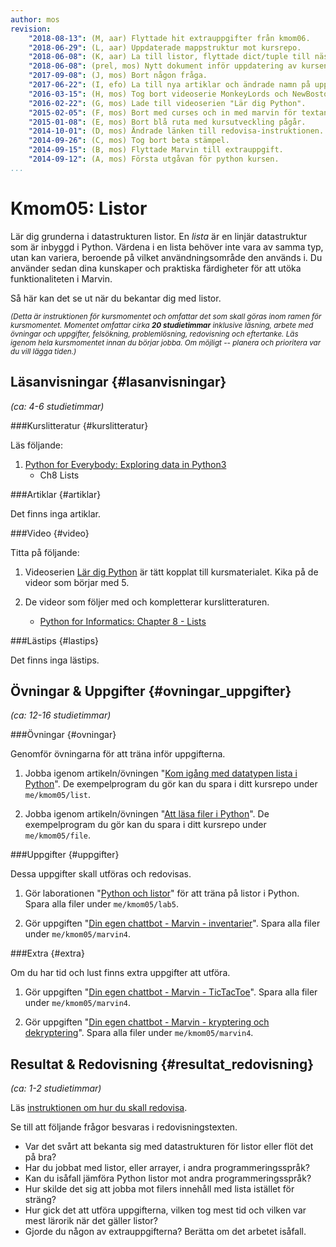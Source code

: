 ```yaml
---
author: mos
revision:
    "2018-08-13": (M, aar) Flyttade hit extrauppgifter från kmom06.
    "2018-06-29": (L, aar) Uppdaterade mappstruktur mot kursrepo.
    "2018-06-08": (K, aar) La till listor, flyttade dict/tuple till nästa och tog bort argparse.
    "2018-06-08": (prel, mos) Nytt dokument inför uppdatering av kursen.
    "2017-09-08": (J, mos) Bort någon fråga.
    "2017-06-22": (I, efo) La till nya artiklar och ändrade namn på uppgifter.
    "2016-03-15": (H, mos) Tog bort videoserie MonkeyLords och NewBoston.
    "2016-02-22": (G, mos) Lade till videoserien "Lär dig Python".
    "2015-02-05": (F, mos) Bort med curses och in med marvin för textanalys och tic-tac-toe.
    "2015-01-08": (E, mos) Bort blå ruta med kursutveckling pågår.
    "2014-10-01": (D, mos) Ändrade länken till redovisa-instruktionen.
    "2014-09-26": (C, mos) Tog bort beta stämpel.
    "2014-09-15": (B, mos) Flyttade Marvin till extrauppgift.
    "2014-09-12": (A, mos) Första utgåvan för python kursen.
...
```

Kmom05: Listor
==================================

Lär dig grunderna i datastrukturen listor. En *lista* är en linjär datastruktur som är inbyggd i Python. Värdena i en lista behöver inte vara av samma typ, utan kan variera, beroende på vilket användningsområde den används i. Du använder sedan dina kunskaper och praktiska färdigheter för att utöka funktionaliteten i Marvin.

Så här kan det se ut när du bekantar dig med listor.

<script type="text/javascript" src="https://asciinema.org/a/11737.js" id="asciicast-11737" async></script>

<!--[FIGURE src=/image/snap/py-marvin.png?w=w2 caption="Marvin i Python."]-->

<small><i>(Detta är instruktionen för kursmomentet och omfattar det som skall göras inom ramen för kursmomentet. Momentet omfattar cirka **20 studietimmar** inklusive läsning, arbete med övningar och uppgifter, felsökning, problemlösning, redovisning och eftertanke. Läs igenom hela kursmomentet innan du börjar jobba. Om möjligt -- planera och prioritera var du vill lägga tiden.)</i></small>



Läsanvisningar  {#lasanvisningar}
---------------------------------

*(ca: 4-6 studietimmar)*


###Kurslitteratur  {#kurslitteratur}

Läs följande:

1. [Python for Everybody: Exploring data in Python3](kunskap/boken-python-for-everybody-exploring-data-using-python3)
    * Ch8 Lists

<!-- 2. Komplettera med motsvarande kapitel från systerboken [Think Python: How to Think Like a Computer Scientist](kunskap/boken-think-python-how-to-think-like-a-computer-scientist)
    * Ch10 Lists
    * Ch14 Files -->



###Artiklar {#artiklar}

Det finns inga artiklar.

<!--
Läs följande:

2. Läs om hur man skapar en två-dimensionell array av listor i Python.
    * [How to define two-dimensional array in python](http://stackoverflow.com/questions/6667201/how-to-define-two-dimensional-array-in-python)
-->



###Video  {#video}

Titta på följande:

1. Videoserien [Lär dig Python](https://www.youtube.com/playlist?list=PLKtP9l5q3ce93pTlN_dnDpsTwGLCXJEpd) är tätt kopplat till kursmaterialet. Kika på de videor som börjar med 5.

2. De videor som följer med och kompletterar kurslitteraturen.

    * [Python for Informatics: Chapter 8 - Lists](https://www.youtube.com/watch?v=nO8eU3uts0o)



###Lästips {#lastips}

Det finns inga lästips.



Övningar & Uppgifter  {#ovningar_uppgifter}
-------------------------------------------

*(ca: 12-16 studietimmar)*



###Övningar {#ovningar}

Genomför övningarna för att träna inför uppgifterna.

1. Jobba igenom artikeln/övningen "[Kom igång med datatypen lista i Python](kunskap/kom-igang-med-datatypen-lista-i-python)". De exempelprogram du gör kan du spara i ditt kursrepo under `me/kmom05/list`.

1. Jobba igenom artikeln/övningen "[Att läsa filer i Python](kunskap/att-lasa-filer-i-python)". De exempelprogram du gör kan du spara i ditt kursrepo under `me/kmom05/file`.




###Uppgifter {#uppgifter}

Dessa uppgifter skall utföras och redovisas.

1. Gör laborationen "[Python och listor](uppgift/python-listor)" för att träna på listor i Python. Spara alla filer under `me/kmom05/lab5`.

3. Gör uppgiften "[Din egen chattbot - Marvin - inventarier](uppgift/din-egen-chattbot-marvin-inventarie)". Spara alla filer under `me/kmom05/marvin4`.



###Extra {#extra}

Om du har tid och lust finns extra uppgifter att utföra.

1. Gör uppgiften "[Din egen chattbot - Marvin - TicTacToe](uppgift/din-egen-chattbot-marvin-tictactoe-v2)". Spara alla filer under `me/kmom05/marvin4`.

1. Gör uppgiften "[Din egen chattbot - Marvin - kryptering och dekryptering](uppgift/din-egen-chattbot-marvin-krypt)". Spara alla filer under `me/kmom05/marvin4`.



Resultat & Redovisning  {#resultat_redovisning}
-----------------------------------------------

*(ca: 1-2 studietimmar)*

Läs [instruktionen om hur du skall redovisa](./../redovisa).

Se till att följande frågor besvaras i redovisningstexten.

* Var det svårt att bekanta sig med datastrukturen för listor eller flöt det på bra?
* Har du jobbat med listor, eller arrayer, i andra programmeringsspråk?
* Kan du isåfall jämföra Python listor mot andra programmeringsspråk?
* Hur skilde det sig att jobba mot filers innehåll med lista istället för sträng?
* Hur gick det att utföra uppgifterna, vilken tog mest tid och vilken var mest lärorik när det gäller listor?
* Gjorde du någon av extrauppgifterna? Berätta om det arbetet isåfall.
